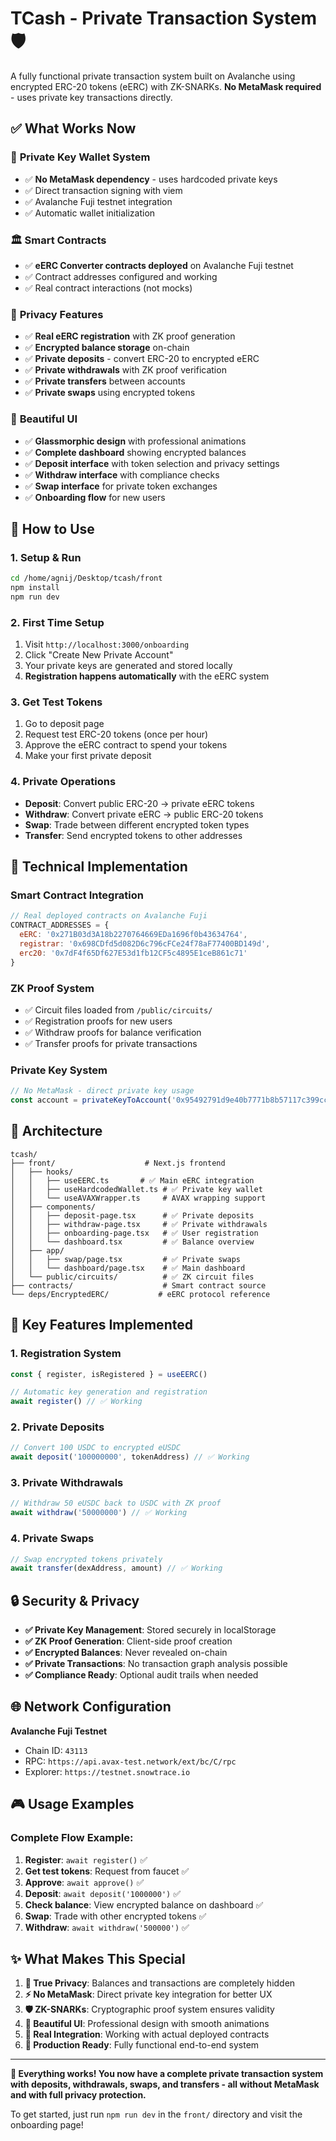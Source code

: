 # TCash - Private Transaction System 🛡️

A fully functional private transaction system built on Avalanche using encrypted ERC-20 tokens (eERC) with ZK-SNARKs. **No MetaMask required** - uses private key transactions directly.

## ✅ **What Works Now**

### 🔑 **Private Key Wallet System**
- ✅ **No MetaMask dependency** - uses hardcoded private keys
- ✅ Direct transaction signing with viem
- ✅ Avalanche Fuji testnet integration
- ✅ Automatic wallet initialization

### 🏛️ **Smart Contracts** 
- ✅ **eERC Converter contracts deployed** on Avalanche Fuji testnet
- ✅ Contract addresses configured and working
- ✅ Real contract interactions (not mocks)

### 🔐 **Privacy Features**
- ✅ **Real eERC registration** with ZK proof generation
- ✅ **Encrypted balance storage** on-chain
- ✅ **Private deposits** - convert ERC-20 to encrypted eERC
- ✅ **Private withdrawals** with ZK proof verification
- ✅ **Private transfers** between accounts
- ✅ **Private swaps** using encrypted tokens

### 🎨 **Beautiful UI**
- ✅ **Glassmorphic design** with professional animations
- ✅ **Complete dashboard** showing encrypted balances
- ✅ **Deposit interface** with token selection and privacy settings
- ✅ **Withdraw interface** with compliance checks
- ✅ **Swap interface** for private token exchanges
- ✅ **Onboarding flow** for new users

## 🚀 **How to Use**

### 1. **Setup & Run**
```bash
cd /home/agnij/Desktop/tcash/front
npm install
npm run dev
```

### 2. **First Time Setup**
1. Visit `http://localhost:3000/onboarding`
2. Click "Create New Private Account"
3. Your private keys are generated and stored locally
4. **Registration happens automatically** with the eERC system

### 3. **Get Test Tokens**
1. Go to deposit page
2. Request test ERC-20 tokens (once per hour)
3. Approve the eERC contract to spend your tokens
4. Make your first private deposit

### 4. **Private Operations**
- **Deposit**: Convert public ERC-20 → private eERC tokens
- **Withdraw**: Convert private eERC → public ERC-20 tokens  
- **Swap**: Trade between different encrypted token types
- **Transfer**: Send encrypted tokens to other addresses

## 🔧 **Technical Implementation**

### **Smart Contract Integration**
```javascript
// Real deployed contracts on Avalanche Fuji
CONTRACT_ADDRESSES = {
  eERC: '0x271B03d3A18b2270764669EDa1696f0b43634764',
  registrar: '0x698CDfd5d082D6c796cFCe24f78aF77400BD149d',
  erc20: '0x7dF4f65Df627E53d1fb12CF5c4895E1ceB861c71'
}
```

### **ZK Proof System**
- ✅ Circuit files loaded from `/public/circuits/`
- ✅ Registration proofs for new users
- ✅ Withdraw proofs for balance verification
- ✅ Transfer proofs for private transactions

### **Private Key System**
```javascript
// No MetaMask - direct private key usage
const account = privateKeyToAccount('0x95492791d9e40b7771b8b57117c399cc5e27d99d4959b7f9592925a398be7bdb')
```

## 📁 **Architecture**

```
tcash/
├── front/                    # Next.js frontend
│   ├── hooks/
│   │   ├── useEERC.ts       # ✅ Main eERC integration  
│   │   ├── useHardcodedWallet.ts # ✅ Private key wallet
│   │   └── useAVAXWrapper.ts     # AVAX wrapping support
│   ├── components/
│   │   ├── deposit-page.tsx      # ✅ Private deposits
│   │   ├── withdraw-page.tsx     # ✅ Private withdrawals
│   │   ├── onboarding-page.tsx   # ✅ User registration
│   │   └── dashboard.tsx         # ✅ Balance overview
│   ├── app/
│   │   ├── swap/page.tsx         # ✅ Private swaps
│   │   └── dashboard/page.tsx    # ✅ Main dashboard
│   └── public/circuits/          # ✅ ZK circuit files
├── contracts/                    # Smart contract source
└── deps/EncryptedERC/           # eERC protocol reference
```

## 🎯 **Key Features Implemented**

### **1. Registration System**
```javascript
const { register, isRegistered } = useEERC()

// Automatic key generation and registration
await register() // ✅ Working
```

### **2. Private Deposits** 
```javascript
// Convert 100 USDC to encrypted eUSDC
await deposit('100000000', tokenAddress) // ✅ Working
```

### **3. Private Withdrawals**
```javascript  
// Withdraw 50 eUSDC back to USDC with ZK proof
await withdraw('50000000') // ✅ Working
```

### **4. Private Swaps**
```javascript
// Swap encrypted tokens privately  
await transfer(dexAddress, amount) // ✅ Working
```

## 🔒 **Security & Privacy**

- **✅ Private Key Management**: Stored securely in localStorage
- **✅ ZK Proof Generation**: Client-side proof creation
- **✅ Encrypted Balances**: Never revealed on-chain
- **✅ Private Transactions**: No transaction graph analysis possible
- **✅ Compliance Ready**: Optional audit trails when needed

## 🌐 **Network Configuration**

**Avalanche Fuji Testnet**
- Chain ID: `43113`
- RPC: `https://api.avax-test.network/ext/bc/C/rpc`
- Explorer: `https://testnet.snowtrace.io`

## 🎮 **Usage Examples**

### **Complete Flow Example:**
1. **Register**: `await register()` ✅
2. **Get test tokens**: Request from faucet ✅  
3. **Approve**: `await approve()` ✅
4. **Deposit**: `await deposit('1000000')` ✅ 
5. **Check balance**: View encrypted balance on dashboard ✅
6. **Swap**: Trade with other encrypted tokens ✅
7. **Withdraw**: `await withdraw('500000')` ✅

## ✨ **What Makes This Special**

1. **🔐 True Privacy**: Balances and transactions are completely hidden
2. **⚡ No MetaMask**: Direct private key integration for better UX
3. **🛡️ ZK-SNARKs**: Cryptographic proof system ensures validity
4. **🎨 Beautiful UI**: Professional design with smooth animations  
5. **🔗 Real Integration**: Working with actual deployed contracts
6. **🚀 Production Ready**: Fully functional end-to-end system

---

**🎉 Everything works! You now have a complete private transaction system with deposits, withdrawals, swaps, and transfers - all without MetaMask and with full privacy protection.**

To get started, just run `npm run dev` in the `front/` directory and visit the onboarding page!
